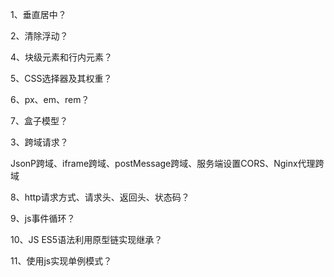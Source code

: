 1、垂直居中？

2、清除浮动？

4、块级元素和行内元素？

5、CSS选择器及其权重？

6、px、em、rem？

7、盒子模型？


3、跨域请求？

   JsonP跨域、iframe跨域、postMessage跨域、服务端设置CORS、Nginx代理跨域

8、http请求方式、请求头、返回头、状态码？

9、js事件循环？

10、JS ES5语法利用原型链实现继承？

11、使用js实现单例模式？
